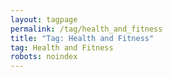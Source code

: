 ```yaml
---
layout: tagpage
permalink: /tag/health_and_fitness
title: "Tag: Health and Fitness"
tag: Health and Fitness
robots: noindex
---
```

